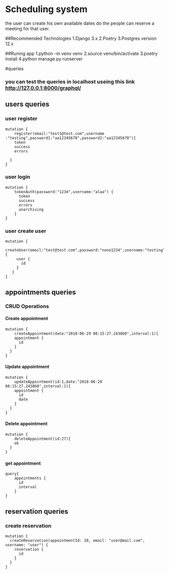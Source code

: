 # Scheduling system
the user can create his own available dates do the people can reserve a meeting for that user.


##Recommended Technologies
1.Django 3.x
2.Poetry
3.Postgres version 12.x 

##Runing app
1.python -m venv venv
2.source venv/bin/activate
3.poetry install
4.python manage.py runserver


#queries 
### you can test the queries in localhost useing this link http://127.0.0.1:8000/graphql/
## users queries

### user register
```
mutation {
	register(email:"test1@test.com",username :"testing",password1:"aa12345678",password2:"aa12345678"){
    token
    success
    errors
    
  }
}
```

### user login
```
mutation {
	tokenAuth(password:"1234",username:"alaa") {
	  token
	  success
	  errors
	  unarchiving
	}
}
```


### user create user
```
mutation {
 	createUser(email:"test@test.com",password:"nono1234",username:"testing"){
     user {
       id
     }
   }
}
```


## appointments queries
### CRUD Operations
#### Create appointment
```
mutation {
	createAppointment(date:"2018-06-29 08:15:27.243860",interval:1){
    appointment {
      id
    }
  }
}
```
#### Update appointment
```
mutation {
	updateAppointment(id:1,date:"2018-06-29 08:15:27.243860",interval:1){
    appointment {
      id
      date
    }
  }
}
```
#### Delete appointment
```
mutation {
	deleteAppointment(id:27){
    ok
  }
}
```
#### get appointment
```
query{
    appointments {
      id
      interval
    }
}
```




## reservation queries
### create reservation 
```
mutation {
  createReservation(appointmentId: 28, email: "user@mail.com", username: "user") {
    reservation {
      id
    }
  }
}
```




